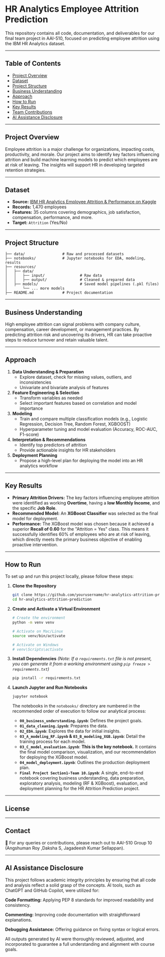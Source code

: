 

# HR Analytics Employee Attrition Prediction

This repository contains all code, documentation, and deliverables for our final team project in AAI-510, focused on predicting employee attrition using the IBM HR Analytics dataset.

-----

## Table of Contents
- [Project Overview](#project-overview)
- [Dataset](#dataset)
- [Project Structure](#project-structure)
- [Business Understanding](#business-understanding)
- [Approach](#approach)
- [How to Run](#how-to-run)
- [Key Results](#key-results)
- [Team Contributions](#Contact)
- [AI Assistance Disclosure](#ai-assistance-disclosure)
-----

## Project Overview

Employee attrition is a major challenge for organizations, impacting costs, productivity, and morale. Our project aims to identify key factors influencing attrition and build machine learning models to predict which employees are at risk of leaving. The insights will support HR in developing targeted retention strategies.

-----

## Dataset

  - **Source:** [IBM HR Analytics Employee Attrition & Performance on Kaggle](https://www.kaggle.com/datasets/pavansubhasht/ibm-hr-analytics-attrition-dataset)
  - **Records:** 1,470 employees
  - **Features:** 35 columns covering demographics, job satisfaction, compensation, performance, and more.
  - **Target:** `Attrition` (Yes/No)

-----

## Project Structure

```
├── data/                 # Raw and processed datasets
├── notebooks/            # Jupyter notebooks for EDA, modeling, results
├── resources/
│   ├── data/
│   │   ├── input/                # Raw data
│   │   ├── output/               # Cleaned & prepared data
│   ├── models/                   # Saved model pipelines (.pkl files)
│       └── ... more models
├── README.md             # Project documentation
```

-----

## Business Understanding

High employee attrition can signal problems with company culture, compensation, career development, or management practices. By predicting attrition risk and uncovering its drivers, HR can take proactive steps to reduce turnover and retain valuable talent.

-----

## Approach

1.  **Data Understanding & Preparation**
      - Explore dataset, check for missing values, outliers, and inconsistencies
      - Univariate and bivariate analysis of features
2.  **Feature Engineering & Selection**
      - Transform variables as needed
      - Select important features based on correlation and model importance
3.  **Modeling**
      - Train and compare multiple classification models (e.g., Logistic Regression, Decision Tree, Random Forest, XGBOOST)
      - Hyperparameter tuning and model evaluation (Accuracy, ROC-AUC, F1-score)
4.  **Interpretation & Recommendations**
      - Identify top predictors of attrition
      - Provide actionable insights for HR stakeholders
5.  **Deployment Planning**
      - Propose a high-level plan for deploying the model into an HR analytics workflow

-----

## Key Results

  - **Primary Attrition Drivers:** The key factors influencing employee attrition were identified as working **Overtime**, having a **low Monthly Income**, and the specific **Job Role**.
  - **Recommended Model:** An **XGBoost Classifier** was selected as the final model for deployment.
  - **Performance:** The XGBoost model was chosen because it achieved a superior **Recall of 0.60** for the "Attrition = Yes" class. This means it successfully identifies 60% of employees who are at risk of leaving, which directly meets the primary business objective of enabling proactive intervention.

-----

## How to Run

To set up and run this project locally, please follow these steps:

1.  **Clone the Repository**

    ```bash
    git clone https://github.com/yourusername/hr-analytics-attrition-prediction.git
    cd hr-analytics-attrition-prediction
    ```

2.  **Create and Activate a Virtual Environment**

    ```bash
    # Create the environment
    python -m venv venv

    # Activate on Mac/Linux
    source venv/bin/activate

    # Activate on Windows
    # venv\Scripts\activate
    ```

3.  **Install Dependencies**
    *(Note: If a `requirements.txt` file is not present, you can generate it from a working environment using `pip freeze > requirements.txt`)*

    ```bash
    pip install -r requirements.txt
    ```

4.  **Launch Jupyter and Run Notebooks**

    ```bash
    jupyter notebook
    ```

    The notebooks in the `notebooks/` directory are numbered in the recommended order of execution to follow our analytical process:

      - **`00_business_understanding.ipynb`**: Defines the project goals.
      - **`01_data_cleaning.ipynb`**: Prepares the data.
      - **`02_EDA.ipynb`**: Explores the data for initial insights.
      - **`03_A_modeling_RF.ipynb` & `03_B_modeling_XGB.ipynb`**: Detail the training process for each model.
      - **`03_C_model_evaluation.ipynb`**: **This is the key notebook.** It contains the final model comparison, visualization, and our recommendation for deploying the XGBoost model.
      - **`04_model_deployment.ipynb`**: Outlines the production deployment plan.
      - **`Final Project Section1-Team 10.ipynb`**: A single, end-to-end notebook covering business understanding, data preparation, exploratory analysis, modeling (RF & XGBoost), evaluation, and deployment planning for the HR Attrition Prediction project.

-----

## License

-----

## Contact
📩 For any queries or contributions, please reach out to AAI-510 Group 10 (Angshuman Roy ,Daksha S, Jagadeesh Kumar Sellappan).

-----

## AI Assistance Disclosure  
This project follows academic integrity principles by ensuring that all code and analysis reflect a solid grasp of the concepts. AI tools, such as ChatGPT and GitHub Copilot, were utilized for:

**Code Formatting:** Applying PEP 8 standards for improved readability and consistency.

**Commenting:** Improving code documentation with straightforward explanations.

**Debugging Assistance:** Offering guidance on fixing syntax or logical errors.

All outputs generated by AI were thoroughly reviewed, adjusted, and incorporated to guarantee a full understanding and alignment with course goals.

